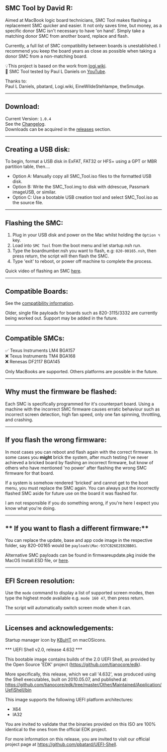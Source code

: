 **SMC Tool by David R:**
-
Aimed at MacBook logic board technicians, SMC Tool makes flashing a replacement SMC quicker and easier. It not only saves time, but money, as a specific donor SMC isn't necessary to have 'on hand'. Simply take a matching donor SMC from another board, replace and flash.

Currently, a full list of SMC compatibility between boards is unestablished. I recommend you keep the board years as close as possible when taking a donor SMC from a non-matching board.

💡This project is based on the work from  [logi.wiki](https://logi.wiki/index.php?title=SMC_flashing).\
🎥 SMC Tool tested by Paul L Daniels on [YouTube](https://www.youtube.com/watch?v=q8LEh8C4iYo).

Thanks to:\
Paul L Daniels, pbatard, Logi.wiki, EineWildeStehlampe, theSmudge.

------------------------------------------------------------------------------------------------------------------------
**Download:**
-
Current Version: `1.0.4` \
See the [Changelog](CHANGELOG.md).\
Downloads can be acquired in the [releases](https://github.com/MuertoGB/SMCTool/releases) section.

------------------------------------------------------------------------------------------------------------------------
**Creating a USB disk:**
-
To begin, format a USB disk in ExFAT, FAT32 or HFS+ using a GPT or MBR partition table, then....

- Option A: Manually copy all SMC_Tool.iso files to the formatted USB disk.
- Option B: Write the SMC_Tool.img to disk with ddrescue, Passmark imageUSB, or similar.
- Option C: Use a bootable USB creation tool and select SMC_Tool.iso as the source file.

------------------------------------------------------------------------------------------------------------------------
**Flashing the SMC:**
-
  1. Plug in your USB disk and power on the Mac whilst holding the `Option ⌥` key.
  2. Load into `SMC Tool` from the boot menu and let startup.nsh run.
  3. Type the boardnumber.nsh you want to flash, e.g: `820-00165.nsh`, then press return, the script will then flash the SMC.
  4. Type 'exit' to reboot, or power off machine to complete the process.

  Quick video of flashing an SMC [here](  https://www.youtube.com/watch?v=nUm30m3zNxI).

------------------------------------------------------------------------------------------------------------------------
**Compatible Boards:**
-

See the [compatibility information](COMPATIBILITY.md).

Older, single file payloads for boards such as 820-3115/3332 are currently being worked out. Support may be added in the future.

------------------------------------------------------------------------------------------------------------------------

**Compatible SMCs:**
-

✅ Texus Instruments LM4 BGA157\
❌ Texus Instruments TM4 BGA168\
❌ Renesas DF2117 BGA145

Only MacBooks are supported. Others platforms are possible in the future.

------------------------------------------------------------------------------------------------------------------------
**Why must the firmware be flashed:**
-

Each SMC is specifically programmed for it's counterpart board. Using a machine with the incorrect SMC firmware causes erratic behaviour such as incorrect screen detection, high fan speed, only one fan spinning, throttling, and crashing.

------------------------------------------------------------------------------------------------------------------------
**If you flash the wrong firmware:**
-

In most cases you can reboot and flash again with the correct firmware. In some cases you **might** brick the system, after much testing I've never achieved a bricked board by flashing an incorrect firmware, but know of others who have mentioned 'no power' after flashing the wrong SMC firmware for that board.

If a system is somehow rendered 'bricked' and cannot get to the boot menu, you must replace the SMC again. You can always put the incorrectly flashed SMC aside for future use on the board it was flashed for.

I am not responsible if you do something wrong, if you're here I expect you know what you're doing.

------------------------------------------------------------------------------------------------------------------------
** If you want to flash a different firmware:**
-
You can replace the update, base and app code image in the respective folder, say 820-00165 would be `payloads\Mac-937CB26E2E02BB01`.

Alternative SMC payloads can be found in firmwareupdate.pkg inside the MacOS Install.ESD file, or [here](https://github.com/sadponyguerillaboy/SMC-Toolkit/tree/main/SMCPayloads).

------------------------------------------------------------------------------------------------------------------------

**EFI Screen resolution:**
-
Use the `mode` command to display a list of supported screen modes, then type the highest mode available e.g. `mode 160 47`, then press return.

The script will automatically switch screen mode when it can.

------------------------------------------------------------------------------------------------------------------------
**Licenses and acknowledgements:**
-

Startup manager icon by [KBuHT](https://macosicons.com/#/u/KBuHT) on macOSicons.

  *** UEFI Shell v2.0, release 4.632 ***

  This bootable image contains builds of the 2.0 UEFI Shell, as provided by the
  Open Source 'EDK' project (https://github.com/tianocore/edk).

  More specifically, this release, which we call '4.632', was produced using the
  Shell executables, built on 2010.05.07, and published at:
  https://github.com/tianocore/edk/tree/master/Other/Maintained/Application/UefiShell/bin

  This image supports the following UEFI platform architectures:
  * X64
  * IA32

  You are invited to validate that the binaries provided on this ISO are 100%
  identical to the ones from the official EDK project.

  For more information on this release, you are invited to visit our official
  project page at https://github.com/pbatard/UEFI-Shell.
